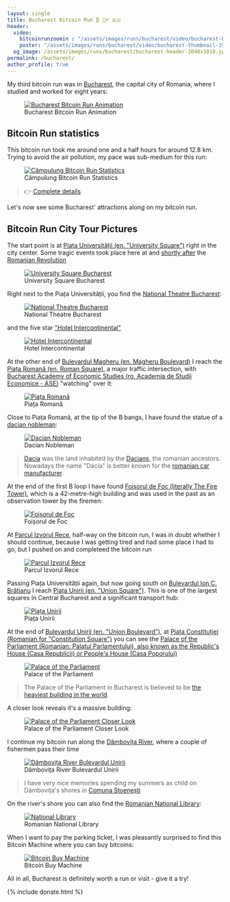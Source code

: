 ```yaml
---
layout: single
title: Bucharest Bitcoin Run ₿ 🏃‍♂️ 🇷🇴
header:
  video:
    bitcoinrunzoomin : "/assets/images/runs/bucharest/video/bucharest-bitcoin-run-zoomin-HD-1080p-medium.m4v"
    poster: "/assets/images/runs/bucharest/video/bucharest-thumbnail-1920x1080-with-zoom-overlay.jpg"
  og_image: /assets/images/runs/bucharest/bucharest-header-2048x1010.jpg
permalink: /bucharest/
author_profile: true
---
```


My third bitcoin run was in [Bucharest](https://en.wikipedia.org/wiki/Bucharest), the capital city of Romania,
 where I studied and worked for eight years:
 
 <figure class="image">
   <a href="/assets/images/runs/bucharest/gif/bucharest-brun-animation-optimized-800x599.gif">
     <img src="/assets/images/runs/bucharest/gif/bucharest-brun-animation-optimized-800x599.gif" alt="Bucharest Bitcoin Run Animation">
   </a>
   <figcaption>Bucharest Bitcoin Run Animation</figcaption>
 </figure> 
 

## Bitcoin Run statistics 

This bitcoin run took me around one and a half hours for around 12.8 km. Trying to avoid the air pollution, my pace
was sub-medium for this run:

<figure class="image">
  <a href="/assets/images/runs/bucharest/bucharest-brun-statistics-1200x819.png">
    <img src="/assets/images/runs/bucharest/bucharest-brun-statistics-1200x819.png" alt="Câmpulung Bitcoin Run Statistics">
  </a>
  <figcaption>Câmpulung Bitcoin Run Statistics</figcaption>
</figure> 

> 👉 [Complete details](https://connect.garmin.com/modern/activity/7555265385) 

Let's now see some Bucharest' attractions along on my bitcoin run. 
 
## Bitcoin Run City Tour Pictures
 
The start point is at [Piața Universității (en. "University Square")](https://en.wikipedia.org/wiki/University_Square,_Bucharest)
right in the city center. Some tragic events took place here at and [shortly after](https://ro.wikipedia.org/wiki/Golaniada)
 the [Romanian Revolution](https://en.wikipedia.org/wiki/Romanian_Revolution)
 
<figure class="image">
  <a href="/assets/images/runs/bucharest/city/resized/1-900x444-piata-universitati-with-pin.jpg">
    <img src="/assets/images/runs/bucharest/city/resized/1-900x444-piata-universitati-with-pin.jpg" alt="University Square Bucharest">
  </a>
  <figcaption>University Square Bucharest</figcaption>
</figure>

Right next to the Piața Universității, you find the [National Theatre Bucharest](https://www.tnb.ro/en):

<figure class="image">
  <a href="/assets/images/runs/bucharest/city/resized/2-900x675-teatrul-national-with-pin.jpg">
    <img src="/assets/images/runs/bucharest/city/resized/2-900x675-teatrul-national-with-pin.jpg" alt="National Theatre Bucharest">
  </a>
  <figcaption>National Theatre Bucharest</figcaption>
</figure>

and the five star ["Hotel Intercontinental"](https://en.wikipedia.org/wiki/InterContinental_Bucharest) 

<figure class="image">
  <a href="/assets/images/runs/bucharest/city/resized/3-900x675-hotel-intercontinental-with-pin.jpg">
    <img src="/assets/images/runs/bucharest/city/resized/3-900x675-hotel-intercontinental-with-pin.jpg" alt="Hotel Intercontinental">
  </a>
  <figcaption>Hotel Intercontinental</figcaption>
</figure>

At the other end of [Bulevardul Magheru (en. Magheru Boulevard)](https://en.wikipedia.org/wiki/Bulevardul_Magheru) 
I reach the [Piața Romană (en. Roman Square)](https://en.wikipedia.org/wiki/Pia%C8%9Ba_Roman%C4%83), a major traffic
intersection, with [Bucharest Academy of Economic Studies (ro. Academia de Studii Economice - ASE)](https://en.wikipedia.org/wiki/Bucharest_Academy_of_Economic_Studies)
 "watching" over it:
 
<figure class="image">
  <a href="/assets/images/runs/bucharest/city/resized/4-900x675-piata-romana-cu-pin.jpg">
    <img src="/assets/images/runs/bucharest/city/resized/4-900x675-piata-romana-cu-pin.jpg" alt="Piața Romană">
  </a>
  <figcaption>Piața Romană</figcaption>
</figure>

Close to Piața Romană, at the tip of the B bangs, I have found the statue of a [dacian nobleman](https://goo.gl/maps/WnDs1HcjYuu7NPnCA):

<figure class="image">
  <a href="/assets/images/runs/bucharest/city/resized/5-900x1200-nobil-dac-romana-with-pin.jpg">
    <img src="/assets/images/runs/bucharest/city/resized/5-900x1200-nobil-dac-romana-with-pin.jpg" alt="Dacian Nobleman">
  </a>
  <figcaption>Dacian Nobleman </figcaption>
</figure>

> [Dacia](https://en.wikipedia.org/wiki/Dacia) was the land inhabited by the [Dacians](https://en.wikipedia.org/wiki/Dacians), 
the romanian ancestors. Nowadays the name "Dacia" is better known for the [romanian car manufacturer](https://en.wikipedia.org/wiki/Automobile_Dacia). 

At the end of the first B loop I have found [Foișorul de Foc (literally The Fire Tower)](https://en.wikipedia.org/wiki/Foi%C8%99orul_de_Foc),
 which is a 42-metre-high building and was used in the past as an observation tower by the firemen:
 
<figure class="image">
  <a href="/assets/images/runs/bucharest/city/resized/6-900x1200-foisorul-de-foc-with-pin.jpg">
    <img src="/assets/images/runs/bucharest/city/resized/6-900x1200-foisorul-de-foc-with-pin.jpg" alt="Foișorul de Foc">
  </a>
  <figcaption>Foișorul de Foc</figcaption>
</figure>

At [Parcul Izvorul Rece](https://goo.gl/maps/ZVQzLNUMKioEtNrz9), half-way on the bitcoin run,
 I was in doubt whether I should continue, because I was 
getting tired and had some place I had to go, but I pushed on and completeed the bitcoin run

<figure class="image">
  <a href="/assets/images/runs/bucharest/city/resized/7-900x675-parcul-izvorul-rece-with-pin.jpg">
    <img src="/assets/images/runs/bucharest/city/resized/7-900x675-parcul-izvorul-rece-with-pin.jpg" alt="Parcul Izvorul Rece">
  </a>
  <figcaption>Parcul Izvorul Rece</figcaption>
</figure>

Passing Piața Universității again, but now going south on [Bulevardul Ion C. Brătianu](https://ro.wikipedia.org/wiki/Bulevardul_Ion_C._Br%C4%83tianu,_Bucure%C8%99ti)
 I reach [Piața Unirii (en. "Union Square")](https://en.wikipedia.org/wiki/Pia%C8%9Ba_Unirii). This is one of the largest squares
 in Central Bucharest and a significant transport hub:
 
<figure class="image">
  <a href="/assets/images/runs/bucharest/city/resized/8-900x675-piata-unirii-fantani-with-pin.jpg">
    <img src="/assets/images/runs/bucharest/city/resized/8-900x675-piata-unirii-fantani-with-pin.jpg" alt="Piața Unirii">
  </a>
  <figcaption>Piața Unirii</figcaption>
</figure>

At the end of [Bulevardul Unirii (en. "Union Boulevard")](https://en.wikipedia.org/wiki/Bulevardul_Unirii),
 at [Piața Constituției (Romanian for "Constitution Square")](https://en.wikipedia.org/wiki/Pia%C8%9Ba_Constitu%C8%9Biei)
 you can see the [Palace of the Parliament (Romanian: Palatul Parlamentului),
 also known as the Republic's House (Casa Republicii) or People's House (Casa Poporului)](https://en.wikipedia.org/wiki/Palace_of_the_Parliament)
 
<figure class="image">
  <a href="/assets/images/runs/bucharest/city/resized/9-900x675-casa-poporului-with-pin.jpg">
    <img src="/assets/images/runs/bucharest/city/resized/9-900x675-casa-poporului-with-pin.jpg" alt="Palace of the Parliament">
  </a>
  <figcaption>Palace of the Parliament</figcaption>
</figure>

> The Palace of the Parliament in Bucharest is believed to be
> [the heaviest building in the world](https://www.guinnessworldrecords.com/world-records/heaviest-building/).

A closer look reveals it's a massive building:

<figure class="image">
  <a href="/assets/images/runs/bucharest/city/resized/10-900x377-casa-poporului-close.jpeg">
    <img src="/assets/images/runs/bucharest/city/resized/10-900x377-casa-poporului-close.jpeg" alt="Palace of the Parliament Closer Look">
  </a>
  <figcaption>Palace of the Parliament Closer Look</figcaption>
</figure>

I continue my bitcoin run along the [Dâmbovița River](https://en.wikipedia.org/wiki/D%C3%A2mbovi%C8%9Ba_(river)), where
a couple of fishermen pass their time

<figure class="image">
  <a href="/assets/images/runs/bucharest/city/resized/11-900x675-malu-dambovitei-with-pin.jpeg">
    <img src="/assets/images/runs/bucharest/city/resized/11-900x675-malu-dambovitei-with-pin.jpeg" alt="Dâmbovița River Bulevardul Unirii">
  </a>
  <figcaption>Dâmbovița River Bulevardul Unirii</figcaption>
</figure>

> I have very nice memories spending my summers as child on Dâmbovița's shores in [Comuna Stoenești](https://ro.wikipedia.org/wiki/Comuna_Stoene%C8%99ti,_Arge%C8%99)  

On the river's shore you can also find the [Romanian National Library](https://www.cenl.org/library/national-library-of-romania/):

<figure class="image">
  <a href="/assets/images/runs/bucharest/city/resized/12-900x675-national-library-with-pin.jpeg">
    <img src="/assets/images/runs/bucharest/city/resized/12-900x675-national-library-with-pin.jpeg" alt="National Library">
  </a>
  <figcaption>Romanian National Library</figcaption>
</figure>

When I want to pay the parking ticket, I was pleasantly surprised to find this Bitcoin Machine where you 
can buy bitcoins:

<figure class="image">
  <a href="/assets/images/runs/bucharest/city/resized/13-1200x1600-bitcoin-automat.jpeg">
    <img src="/assets/images/runs/bucharest/city/resized/13-1200x1600-bitcoin-automat.jpeg" alt="Bitcoin Buy Machine">
  </a>
  <figcaption>Bitcoin Buy Machine</figcaption>
</figure>

All in all, Bucharest is definitely worth a run or visit - give it a try!

{% include donate.html %}  
  
  
